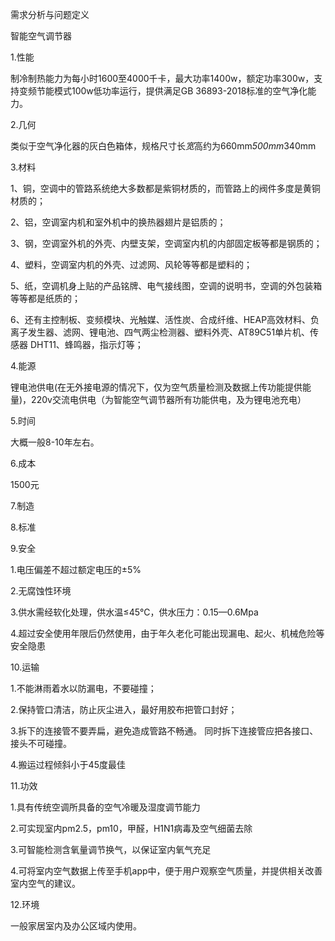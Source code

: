 需求分析与问题定义

智能空气调节器

1.性能

制冷制热能力为每小时1600至4000千卡，最大功率1400w，额定功率300w，支持变频节能模式100w低功率运行，提供满足GB 36893-2018标准的空气净化能力。

2.几何

类似于空气净化器的灰白色箱体，规格尺寸长*宽*高约为660mm*500mm*340mm

3.材料

1、铜，空调中的管路系统绝大多数都是紫铜材质的，而管路上的阀件多度是黄铜材质的；

2、铝，空调室内机和室外机中的换热器翅片是铝质的；

3、钢，空调室外机的外壳、内壁支架，空调室内机的内部固定板等都是钢质的；

4、塑料，空调室内机的外壳、过滤网、风轮等等都是塑料的；

5、纸，空调机身上贴的产品铭牌、电气接线图，空调的说明书，空调的外包装箱等等都是纸质的；

6、还有主控制板、变频模块、光触媒、活性炭、合成纤维、HEAP高效材料、负离子发生器、滤网、锂电池、四气两尘检测器、塑料外壳、AT89C51单片机、传感器 DHT11、蜂鸣器，指示灯等；

4.能源

锂电池供电(在无外接电源的情况下，仅为空气质量检测及数据上传功能提供能量)，220v交流电供电（为智能空气调节器所有功能供电，及为锂电池充电）

5.时间

大概一般8-10年左右。

6.成本

1500元

7.制造

8.标准

9.安全

1.电压偏差不超过额定电压的±5%

2.无腐蚀性环境

3.供水需经软化处理，供水温≤45℃，供水压力：0.15—0.6Mpa

4.超过安全使用年限后仍然使用，由于年久老化可能出现漏电、起火、机械危险等安全隐患

10.运输

1.不能淋雨着水以防漏电，不要碰撞；

2.保持管口清洁，防止灰尘进入，最好用胶布把管口封好；

3.拆下的连接管不要弄扁，避免造成管路不畅通。 同时拆下连接管应把各接口、接头不可碰撞。

4.搬运过程倾斜小于45度最佳

11.功效

1.具有传统空调所具备的空气冷暖及湿度调节能力

2.可实现室内pm2.5，pm10，甲醛，H1N1病毒及空气细菌去除

3.可智能检测含氧量调节换气，以保证室内氧气充足

4.可将室内空气数据上传至手机app中，便于用户观察空气质量，并提供相关改善室内空气的建议。

12.环境

一般家居室内及办公区域内使用。
